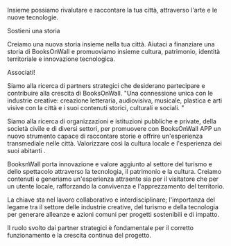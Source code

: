 Insieme possiamo rivalutare e raccontare la tua città, attraverso l'arte e le nuove tecnologie.

Sostieni una storia

Creiamo una nuova storia insieme nella tua città. Aiutaci a finanziare una storia di BooksOnWall e promuoviamo insieme cultura, patrimonio, identità territoriale e innovazione tecnologica.

Associati!

Siamo alla ricerca di partners strategici che desiderano partecipare e contribuire alla crescita di BooksOnWall.
"Una connessione unica con le industrie creative: creazione letteraria, audiovisiva, musicale, plastica e arti visive con la città e i suoi contenuti storici, culturali e sociali.
"

Siamo alla ricerca di organizzazioni e istituzioni pubbliche e private, della società civile e di diversi settori, per promuovere con BooksOnWall APP un nuovo strumento capace di raccontare storie e offrire un'esperienza transmediale nelle città. Valorizzare così la cultura locale e l'esperienza dei suoi abitanti .


BooksnWall porta innovazione e valore aggiunto al settore del turismo e dello spettacolo attraverso la tecnologia, il patrimonio e la cultura. Creiamo contenuti e generiamo un'esperienza attraente sia per il visitatore che per un utente locale, rafforzando la convivenza e l'apprezzamento del territorio.

La chiave sta nel lavoro collaborativo e interdisciplinare; l'importanza del legame tra il settore delle industrie creative, del turismo e della tecnologia per generare alleanze e azioni comuni per progetti sostenibili e di impatto.

Il ruolo svolto dai partner strategici è fondamentale per il corretto funzionamento e la crescita continua del progetto.
